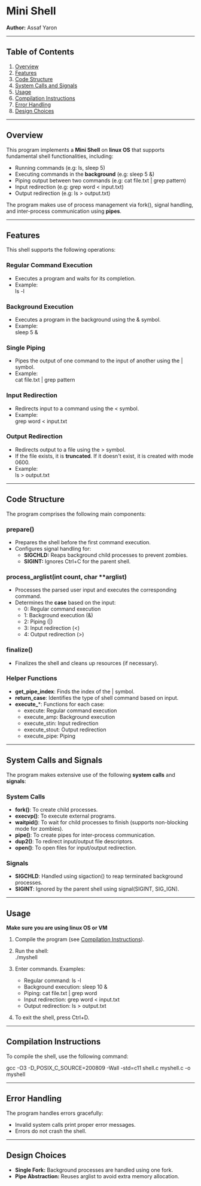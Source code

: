 # Mini Shell

**Author:** Assaf Yaron

---

## Table of Contents

1. [Overview](#overview)  
2. [Features](#features)  
3. [Code Structure](#code-structure)  
4. [System Calls and Signals](#system-calls-and-signals)  
5. [Usage](#usage)  
6. [Compilation Instructions](#compilation-instructions)  
7. [Error Handling](#error-handling)  
8. [Design Choices](#design-choices)  

---

## Overview

This program implements a **Mini Shell** on **linux OS** that supports fundamental shell functionalities, including:

- Running commands (e.g: ls, sleep 5)  
- Executing commands in the **background** (e.g: sleep 5 &)  
- Piping output between two commands (e.g: cat file.txt | grep pattern)  
- Input redirection (e.g: grep word < input.txt)  
- Output redirection (e.g: ls > output.txt)  

The program makes use of process management via fork(), signal handling, and inter-process communication using **pipes**.  

---

## Features

This shell supports the following operations:

### Regular Command Execution
- Executes a program and waits for its completion.  
- Example:  
  ls -l

### Background Execution
- Executes a program in the background using the & symbol.  
- Example:  
  sleep 5 &

### Single Piping
- Pipes the output of one command to the input of another using the | symbol.  
- Example:  
  cat file.txt | grep pattern

### Input Redirection
- Redirects input to a command using the < symbol.  
- Example:  
  grep word < input.txt

### Output Redirection
- Redirects output to a file using the > symbol.  
- If the file exists, it is **truncated**. If it doesn't exist, it is created with mode 0600.  
- Example:  
  ls > output.txt

---

## Code Structure

The program comprises the following main components:

### prepare()
- Prepares the shell before the first command execution.
- Configures signal handling for:
  - **SIGCHLD:** Reaps background child processes to prevent zombies.
  - **SIGINT:** Ignores Ctrl+C for the parent shell.  

### process_arglist(int count, char **arglist)
- Processes the parsed user input and executes the corresponding command.  
- Determines the **case** based on the input:  
  - 0: Regular command execution  
  - 1: Background execution (&)  
  - 2: Piping (|)  
  - 3: Input redirection (<)  
  - 4: Output redirection (>)  

### finalize()
- Finalizes the shell and cleans up resources (if necessary).  

### Helper Functions
- **get_pipe_index**: Finds the index of the | symbol.  
- **return_case**: Identifies the type of shell command based on input.  
- **execute_***: Functions for each case:  
  - execute: Regular command execution  
  - execute_amp: Background execution  
  - execute_stin: Input redirection  
  - execute_stout: Output redirection  
  - execute_pipe: Piping  

---

## System Calls and Signals

The program makes extensive use of the following **system calls** and **signals**:

### System Calls
- **fork()**: To create child processes.  
- **execvp()**: To execute external programs.  
- **waitpid()**: To wait for child processes to finish (supports non-blocking mode for zombies).  
- **pipe()**: To create pipes for inter-process communication.  
- **dup2()**: To redirect input/output file descriptors.  
- **open()**: To open files for input/output redirection.  

### Signals
- **SIGCHLD**: Handled using sigaction() to reap terminated background processes.  
- **SIGINT**: Ignored by the parent shell using signal(SIGINT, SIG_IGN).  

---

## Usage

**Make sure you are using linux OS or VM**

1. Compile the program (see [Compilation Instructions](#6-compilation-instructions)).  
2. Run the shell:  
   ./myshell
   
3. Enter commands. Examples:
   - Regular command: ls -l  
   - Background execution: sleep 10 &  
   - Piping: cat file.txt | grep word  
   - Input redirection: grep word < input.txt  
   - Output redirection: ls > output.txt

4. To exit the shell, press Ctrl+D.  

---

## Compilation Instructions

To compile the shell, use the following command:

gcc -O3 -D_POSIX_C_SOURCE=200809 -Wall -std=c11 shell.c myshell.c -o myshell

---

## Error Handling

The program handles errors gracefully:
- Invalid system calls print proper error messages.  
- Errors do not crash the shell.  

---

## Design Choices

- **Single Fork:** Background processes are handled using one fork.  
- **Pipe Abstraction:** Reuses arglist to avoid extra memory allocation.
